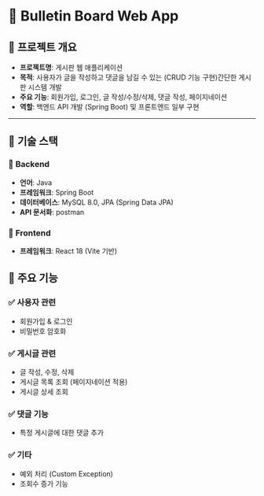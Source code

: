 # 📰 Bulletin Board Web App

## 📌 프로젝트 개요
- **프로젝트명**: 게시판 웹 애플리케이션  
- **목적**: 사용자가 글을 작성하고 댓글을 남길 수 있는 (CRUD 기능 구현)간단한 게시판 시스템 개발  
- **주요 기능**: 회원가입, 로그인, 글 작성/수정/삭제, 댓글 작성, 페이지네이션  
- **역할**: 백엔드 API 개발 (Spring Boot) 및 프론트엔드 일부 구현  
 

---

## 🚀 기술 스택
### 🔹 **Backend**
- **언어**: Java 
- **프레임워크**: Spring Boot 
- **데이터베이스**: MySQL 8.0, JPA (Spring Data JPA)   
- **API 문서화**: postman

### 🔹 **Frontend**
- **프레임워크**: React 18 (Vite 기반)  



## 🎯 주요 기능  
### ✅ **사용자 관련**
- 회원가입 & 로그인
- 비밀번호 암호화 

### ✅ **게시글 관련**
- 글 작성, 수정, 삭제 
- 게시글 목록 조회 (페이지네이션 적용)
- 게시글 상세 조회

### ✅ **댓글 기능**
- 특정 게시글에 대한 댓글 추가


### ✅ **기타**
- 예외 처리 (Custom Exception)
- 조회수 증가 기능

